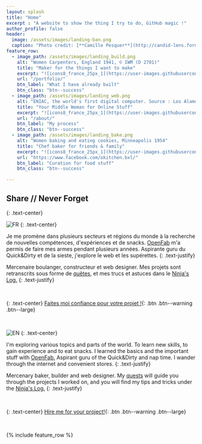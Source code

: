 ```yaml
---
layout: splash
title: "Home"
excerpt : "A website to show the thing I try to do, GitHub magic !"
author_profile: false
header:
  image: /assets/images/landing-ban.png
  caption: "Photo credit: [**Camille Pesquer**](http://candid-lens.format.com/)"
feature_row:
  - image_path: /assets/images/landing_build.png
    alt: "Women Carpenters, England 1941, © IWM (D 2701)"
    title: "Maker for the things I want to make"
    excerpt: "![icons8_france_25px_1](https://user-images.githubusercontent.com/25099826/38572363-383b1b2a-3cf3-11e8-9c2c-47626e7eb523.png) Je ne sais pas trop ce que je fais, mais ça a l'air de marcher. Parfois non, mais j'en tire des leçons et je recommence.![icons8_great_britain_25px](https://user-images.githubusercontent.com/25099826/38572348-2adf455a-3cf3-11e8-8b14-a0ef13f9c261.png) I don't know what I'm doing, but it seems to be working. Well, sometimes it don't work. I learned from it and try again."
    url: "/portfolio/"
    btn_label: "What I have already built"
    btn_class: "btn--success"
  - image_path: /assets/images/landing_web.png
    alt: "ENIAC, the world's first digital computer. Source : Los Alamos"
    title: "Your Middle Woman for Online Stuff"
    excerpt: "![icons8_france_25px_1](https://user-images.githubusercontent.com/25099826/38572363-383b1b2a-3cf3-11e8-9c2c-47626e7eb523.png) Internet est mon premier amour. Je l'ai apprivoisé et dompté, maintenant je t'accompagne dans les méandres du web. ![icons8_great_britain_25px](https://user-images.githubusercontent.com/25099826/38572348-2adf455a-3cf3-11e8-8b14-a0ef13f9c261.png) Internet, my first love. I tamed and mastered it, now I will guide you through the World Wild Web."
    url: "/about/"
    btn_label: "My process"
    btn_class: "btn--success"
  - image_path: /assets/images/landing_bake.png
    alt: "Women baking and eating cookies, Minneapolis 1954"
    title: "Chef baker for friends & family"
    excerpt: "![icons8_france_25px_1](https://user-images.githubusercontent.com/25099826/38572363-383b1b2a-3cf3-11e8-9c2c-47626e7eb523.png) Je profite de mes balades pour rechercher comment faire du bon pain, partout, et dans n'importe quelles conditions. Pain sur commande en France.![icons8_great_britain_25px](https://user-images.githubusercontent.com/25099826/38572348-2adf455a-3cf3-11e8-8b14-a0ef13f9c261.png) While travelling, I research how to make good bread, everywhere and under any conditions. Bread made to order in France."
    url: "https://www.facebook.com/okitchen.bxl/"
    btn_label: "Curation for food stuff"
    btn_class: "btn--success"

---
```


[FR]:https://user-images.githubusercontent.com/25099826/38572363-383b1b2a-3cf3-11e8-9c2c-47626e7eb523.png
[EN]:https://user-images.githubusercontent.com/25099826/38572348-2adf455a-3cf3-11e8-8b14-a0ef13f9c261.png

## Share // Never Forget 
{: .text-center}

![FR] 
{: .text-center}

Je me promène dans plusieurs secteurs et régions du monde à la recherche de nouvelles compétences, d'expériences et de snacks.
[OpenFab](http://openfab.be) m'a permis de faire mes armes pendant plusieurs années. Aspirante guru du Quick&Dirty et de la sieste, j'explore le web et les supérettes.
{: .text-justify}

Mercenaire boulanger, constructeur et web designer. Mes projets sont retranscrits sous forme de [quêtes,](/portfolio/) et mes trucs et astuces dans le [Ninja's Log.](/blog/year-archive/)
{: .text-justify}

&nbsp;

{: .text-center}
[Faites moi confiance pour votre projet !](/blog/about/){: .btn .btn--warning .btn--large}

&nbsp;

![EN] 
{: .text-center}


I'm exploring various topics and parts of the world. To learn new skills, to gain experience and to eat snacks.
I learned the basics and the important stuff with [OpenFab.](http://openfab.be) Aspirant guru of the Quick&Dirty and nap time. I wander through the internet and convenient stores.
{: .text-justify}

Mercenary baker, builder and web designer. My [quests](/portfolio/) will guide you through the projects I worked on, and you will find my tips and tricks under the [Ninja's Log.](/blog/year-archive/)
{: .text-justify}

&nbsp;

{: .text-center}
[Hire me for your project!](/blog/about/){: .btn .btn--warning .btn--large}

&nbsp;

{% include feature_row %}



